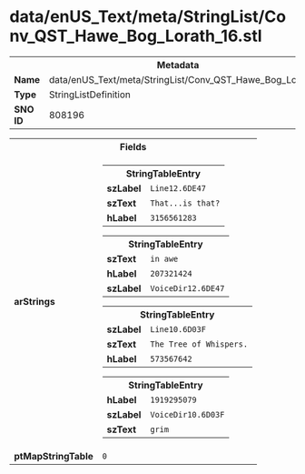 <h1>data/enUS_Text/meta/StringList/Conv_QST_Hawe_Bog_Lorath_16.stl</h1><table><tr><th colspan="100%">Metadata</th></tr><tr><td><b>Name</b></td><td>data/enUS_Text/meta/StringList/Conv_QST_Hawe_Bog_Lorath_16.stl</td></tr><tr><td><b>Type</b></td><td>StringListDefinition</td></tr><tr><td><b>SNO ID</b></td><td>808196</td></tr></table>

<table><tr><th colspan="100%">Fields</th></tr><tr><td><b>arStrings</b></td><td><table><tr><th colspan="100%">StringTableEntry</th></tr><tr><td><b>szLabel</b></td><td><code>Line12.6DE47</code></td></tr><tr><td><b>szText</b></td><td><code>That...is that?</code></td></tr><tr><td><b>hLabel</b></td><td><code>3156561283</code></td></tr></table>


<table><tr><th colspan="100%">StringTableEntry</th></tr><tr><td><b>szText</b></td><td><code>in awe</code></td></tr><tr><td><b>hLabel</b></td><td><code>207321424</code></td></tr><tr><td><b>szLabel</b></td><td><code>VoiceDir12.6DE47</code></td></tr></table>


<table><tr><th colspan="100%">StringTableEntry</th></tr><tr><td><b>szLabel</b></td><td><code>Line10.6D03F</code></td></tr><tr><td><b>szText</b></td><td><code>The Tree of Whispers.</code></td></tr><tr><td><b>hLabel</b></td><td><code>573567642</code></td></tr></table>


<table><tr><th colspan="100%">StringTableEntry</th></tr><tr><td><b>hLabel</b></td><td><code>1919295079</code></td></tr><tr><td><b>szLabel</b></td><td><code>VoiceDir10.6D03F</code></td></tr><tr><td><b>szText</b></td><td><code>grim</code></td></tr></table>


</td></tr><tr><td><b>ptMapStringTable</b></td><td><code>0</code></td></tr></table>

